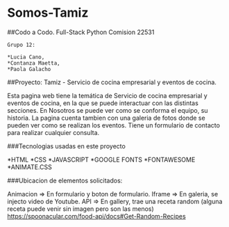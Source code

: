 # Somos-Tamiz 

##Codo a Codo. Full-Stack Python Comision 22531

```
Grupo 12:

*Lucia Cano,
*Contanza Maetta,
*Paola Galacho
```

##Proyecto: Tamiz - Servicio de cocina empresarial y eventos de cocina.

Esta pagina web tiene la temática de Servicio de cocina empresarial y eventos de cocina, en la que se puede interactuar con las distintas secciones. En Nosotros se puede ver como se conforma el equipo, su historia. La pagina cuenta tambien con una galeria de fotos donde se pueden ver como se realizan los eventos. Tiene un formulario de contacto para realizar cualquier consulta.

###Tecnologias usadas en este proyecto

*HTML
*CSS
*JAVASCRIPT
*GOOGLE FONTS
*FONTAWESOME
*ANIMATE.CSS

###Ubicacion de elementos solicitados:

Animacion => En formulario y boton de formulario.
Iframe => En galeria, se injecto video de Youtube.
API => En gallery, trae una receta random (alguna receta puede venir sin imagen pero son las menos)
       https://spoonacular.com/food-api/docs#Get-Random-Recipes
       
       
